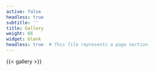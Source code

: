 ```yaml
---
active: false
headless: true
subtitle: ''
title: Gallery
weight: 66
widget: blank
headless: true  # This file represents a page section.
---
```

{{< gallery >}}

